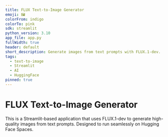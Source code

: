 ```yaml
---
title: FLUX Text-to-Image Generator
emoji: 🖼️
colorFrom: indigo
colorTo: pink
sdk: streamlit
python_version: 3.10
app_file: app.py
fullWidth: true
header: default
short_description: Generate images from text prompts with FLUX.1-dev.
tags:
  - text-to-image
  - Streamlit
  - AI
  - HuggingFace
pinned: true
---
```


# FLUX Text-to-Image Generator
This is a Streamlit-based application that uses FLUX.1-dev to generate high-quality images from text prompts. Designed to run seamlessly on Hugging Face Spaces.
